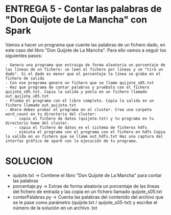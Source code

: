 # ENTREGA 5 - Contar las palabras de "Don Quijote de La Mancha" con Spark

Vamos a hacer un programa que cuente las palabras de un fichero dado, en este caso del libro "Don Quijote de La Mancha". Para ello vamos a seguir los siguientes pasos:

    - Genera una programa que estraiga de forma aleatoria un porcentaje de las líneas de un fichero: se leen el fichero por líneas y se "tira un dado". Si el dado es menor que el porcentaje la línea se graba en el fichero de salida
    - Con ese programa genera un fichero que se llame quijote_s05.txt
    - Haz que programa de contar palabras y pruébalo con el fichero quijote_s05.txt. Copia la salida y ponla en un fichero llamado out_quijote_s05.txt
    - Prueba el programa con el libro completo. Copia la salida en un fichero llamado out_quijote.txt
    - Ahora debes probar el programa en el cluster. Crea una carpeta word_count en tu directorio del cluster:
        - copia el fichero de datos (quijote.txt) y tu programa en tu directorio home del cluster.
        - copia el fichero de datos en el sistema de ficheros hdfs
        - ejecuta el programa con el programa con el fichero en hdfs Copia la salida en un fichero que se llame out_hdfs.txt Haz una captura del interfaz gráfico de spark con la ejecución de tu programa. 


# SOLUCION
- quijote.txt       -> Contiene el libro "Don Quijote de La Mancha" para contar las palabras
- porcentaje.py     -> Extrae de forma aleatoria un porcentaje de las líneas del fichero de entrada y las copia en un fichero llamado quijote_s05.txt
- contarPalabras.py -> Cuenta las palabras del contenido del archivo que se le pase como parámetro (quijote.txt / quijote_s05-txt) y escribe el número de la solución en un archivo .txt 

